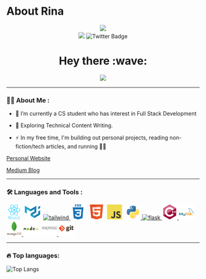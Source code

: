 # About Rina
<div id="header" align="center">
  <img src="https://media2.giphy.com/media/du3J3cXyzhj75IOgvA/giphy.gif?cid=790b7611b28c1585bf0c89a5d179409b3d187996bc8aac7d&rid=giphy.gif&ct=g" width="100"/>
</div>
<div id="badges" align="center">
  <img src="https://miro.medium.com/max/8978/1*s986xIGqhfsN8U--09_AdA.png" width="100"/>
  <img src="https://img.shields.io/badge/Twitter-blue?style=for-the-badge&logo=twitter&logoColor=white" link="https://twitter.com/RinaTheUsagi" alt="Twitter Badge"/>
  <h1>
  Hey there
  :wave:	
  </h1>
  <img src="https://media3.giphy.com/media/qgQUggAC3Pfv687qPC/giphy.gif?cid=ecf05e47vbl7wl5xqsd0tjutrgixmnb4qhngi4hhuph2fr3x&rid=giphy.gif&ct=g" width="300"/>
</div>

 
---

### :woman_technologist: About Me :
- :telescope: I’m currently a CS student who has interest in Full Stack Development 

- :seedling: Exploring Technical Content Writing.

- :zap: In my free time, I'm building out personal projects, reading non-fiction/tech articles, and running 🏃‍♀️

[Personal Website](https://www.RinaMoto.com)

[Medium Blog](https://medium.com/@rina.easterday)

---
### :hammer_and_wrench: Languages and Tools :
<div>
  <img src="https://github.com/devicons/devicon/blob/master/icons/react/react-original-wordmark.svg" title="React" alt="React" width="40" height="40"/>&nbsp;
  <img src="https://github.com/devicons/devicon/blob/master/icons/materialui/materialui-original.svg" title="Material UI" alt="Material UI" width="40" height="40"/>&nbsp;
   <a href="https://tailwindcss.com/" target="_blank" rel="noreferrer">
 <img src="https://www.vectorlogo.zone/logos/tailwindcss/tailwindcss-icon.svg" alt="tailwind" width="40" height="40"/> </a> 
  <img src="https://github.com/devicons/devicon/blob/master/icons/css3/css3-plain-wordmark.svg"  title="CSS3" alt="CSS" width="40" height="40"/>&nbsp;
  <img src="https://github.com/devicons/devicon/blob/master/icons/html5/html5-original.svg" title="HTML5" alt="HTML" width="40" height="40"/>&nbsp;
  <img src="https://github.com/devicons/devicon/blob/master/icons/javascript/javascript-original.svg" title="JavaScript" alt="JavaScript" width="40" height="40"/>&nbsp;
  <a href="https://www.python.org" target="_blank" rel="noreferrer"> <img src="https://raw.githubusercontent.com/devicons/devicon/master/icons/python/python-original.svg" alt="python" width="40" height="40"/> </a>
  <a href="https://flask.palletsprojects.com/" target="_blank" rel="noreferrer"> <img src="https://www.vectorlogo.zone/logos/pocoo_flask/pocoo_flask-icon.svg" alt="flask" width="40" height="40"/> </a> 
   <a href="https://www.w3schools.com/cpp/" target="_blank" rel="noreferrer"> <img src="https://raw.githubusercontent.com/devicons/devicon/master/icons/cplusplus/cplusplus-original.svg" alt="cplusplus" width="40" height="40"/> </a>
  <img src="https://github.com/devicons/devicon/blob/master/icons/mysql/mysql-original-wordmark.svg" title="MySQL"  alt="MySQL" width="40" height="40"/>&nbsp;
  <a href="https://www.mongodb.com/" target="_blank" rel="noreferrer"> <img src="https://raw.githubusercontent.com/devicons/devicon/master/icons/mongodb/mongodb-original-wordmark.svg" alt="mongodb" width="40" height="40"/> </a>
  <img src="https://github.com/devicons/devicon/blob/master/icons/nodejs/nodejs-original-wordmark.svg" title="NodeJS" alt="NodeJS" width="40" height="40"/>&nbsp;
   <a href="https://expressjs.com" target="_blank" rel="noreferrer"> <img src="https://raw.githubusercontent.com/devicons/devicon/master/icons/express/express-original-wordmark.svg" alt="express" width="40" height="40"/> </a> 
  <img src="https://github.com/devicons/devicon/blob/master/icons/git/git-original-wordmark.svg" title="Git" **alt="Git" width="40" height="40"/>
</div>

---
### :fire: Top languages:
![Top Langs](https://github-readme-stats.vercel.app/api/top-langs/?username=RinaMoto&layout=compact)
